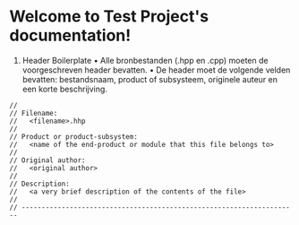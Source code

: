 Welcome to Test Project's documentation!
========================================

1.  Header Boilerplate
    •	Alle bronbestanden (.hpp en .cpp) moeten de voorgeschreven header bevatten.
    •	De header moet de volgende velden bevatten: bestandsnaam, product of subsysteem, originele auteur en een korte beschrijving.
```// ---------------------------------------------------------------------
// 
// Filename:  
//   <filename>.hhp
// 
// Product or product-subsystem: 
//   <name of the end-product or module that this file belongs to> 
// 
// Original author:  
//   <original author>  
// 
// Description: 
//   <a very brief description of the contents of the file> 
// 
// ---------------------------------------------------------------------
```